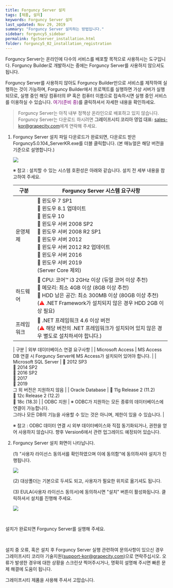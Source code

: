 ```yaml
---
title: Forguncy Server 설치
tags: [제품, 설치]
keywords: Forguncy Server 설치
last_updated: Nov 29, 2019
summary: "Forguncy Server 설치하는 방법입니다."
sidebar: forguncy5_sidebar
permalink: fgc5server_installation.html
folder: forguncy5_02_installation_registration
---
```


Forguncy Server는 온라인에 다수의 서비스를 배포할 목적으로 사용하시는 도구입니다. Forguncy Builder로 개발하시는 중에는 Forguncy Server를 사용하지 않으셔도 됩니다.

Forguncy Server를 사용하지 않아도 Forguncy Builder만으로 서비스를 제작하여 실행하는 것이 가능하며,  Forguncy Builder에서 프로젝트를 실행하면 가상 서버가 실행되므로, 실행 중인 해당 컴퓨터의 IP 혹은 컴퓨터 이름으로 접속하시면 실행 중인 서비스를 이용하실 수 있습니다. <font color="purple">여기(준비 중)</font>를 클릭하셔서 자세한 내용을 확인하세요.

> Forguncy Server는 아직 내부 정책상 온라인으로 배포하고 있지 않습니다. Forguncy Server는 다운로드 하시려면 **그레이프시티 코리아 영업 대표:** [sales-kor@grapecity.com](mailto:sales-kor@grapecity.com)에게 연락해 주세요. 

1. Forguncy Server 설치 파일 다운로드가 완료되면, 다운로드 받은 Forguncy5.0.104_ServerKR.exe를 더블 클릭합니다. (본 매뉴얼은 해당 버전을 기준으로 설명합니다.)
    
    ![]({{site.url}}/images/forguncy5/installation_server_icon.png)

    ※ 참고 : 설치할 수 있는 시스템 호환성은 아래와 같습니다. 설치 전 세부 내용을 참고하여 주세요.
    
    | 구분 | Forguncy Server 시스템 요구사항 |
    | --- | --- |
    | 운영체제 |  윈도우 7 SP1 <br /> 윈도우 8.1 업데이트<br /> 윈도우 10 <br /> 윈도우 서버 2008 SP2 <br /> 윈도우 서버 2008 R2 SP1<br /> 윈도우 서버 2012<br /> 윈도우 서버 2012 R2 업데이트 <br />  윈도우 서버 2016 <br />  윈도우 서버 2019 <br />(Server Core 제외) |
    | 하드웨어 |  CPU: 코어™ i3 2GHz 이상 (듀얼 코어 이상 추천)<br /> 메모리: 최소 4GB 이상 (8GB 이상 추천)<br /> HDD 남은 공간: 최소 300MB 이상 (80GB 이상 추천)<br />(<font color="red">⚠</font> .NET Framework가 설치되지 않은 경우 HDD 2GB 이상 필요) |
    | 프레임워크 |  .NET 프레임워크 4.6 이상 버전 <br />(<font color="red">⚠</font> 해당 버전의 .NET 프레임워크가 설치되어 있지 않은 경우 별도로 설치하셔야 합니다.) |

    | 구분 | 외부 데이터베이스 연결 요구사항 |
    | Microsoft Access | MS Access DB 연결 시 Forguncy Server에 MS Access가 설치되어 있어야 합니다. |
    | Microsoft SQL Server |  2012 SP3<br />  2014 SP2<br />  2016 SP2<br />  2017<br />  2019 <br />그 외 버전은 지원하지 않음 |
    | Oracle Database |  11g Release 2 (11.2)<br />  12c Release 2 (12.2)<br />  18c (18.3) |
    | ODBC 지원 | ※ ODBC가 지원하는 모든 종류의 데이터베이스에 연결이 가능합니다.<br />그러나 모든 DB의 기능을 사용할 수 있는 것은 아니며, 제한이 있을 수 있습니다. |

    ※ 참고 : ODBC 데이터 연결 시 외부 데이터베이스와 직접 동기화되거나, 권한을 얻어 사용하지 않습니다. 향후 Version6에서 관련 업그레이드 예정되어 있습니다.

2. Forguncy Server 설치 화면이 나타납니다.

    (1) "사용자 라이선스 동의서를 확인하였으며 이에 동의함"에 동의하셔야 설치가 진행됩니다.

    ![]({{site.url}}/images/forguncy5/installation_server01.png)

    (2) 대상폴더는 기본으로 두셔도 되고, 사용자가 필요한 위치로 옮기셔도 됩니다.

    (3) EULA(사용자 라이선스 동의서)에 동의하시면 "설치" 버튼이 활성화됩니다. 클릭하셔서 설치를 진행해 주세요.

    ![]({{site.url}}/images/forguncy5/installation_server02.png)

<br />

설치가 완료되면 Forguncy Server를 실행해 주세요.

<br />

설치 중 오류, 혹은 설치 후 Forguncy Server 실행 관련하여 문의사항이 있으신 경우 그레이프시티 코리아 기술지원([support-kor@grapecity.com](mailto:support-kor@grapecity.com))으로 연락주십시오.  오류가 발생한 경우에 대한 상황을 스크린샷 찍어주시거나, 명확히 설명해 주시면 빠른 문제 해결에 도움이 됩니다. 

그레이프시티 제품을 사용해 주셔서 고맙습니다.

